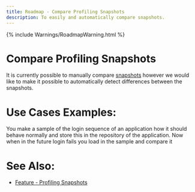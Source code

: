 ```yaml
---
title: Roadmap - Compare Profiling Snapshots
description: To easily and automatically compare snapshots.
---
```

{% include Warnings/RoadmapWarning.html %}

#  Compare Profiling Snapshots
It is currently possible to manually compare [snapshots](../features/ProfilingSnapshots.md) however we would like to make it possible to automatically detect differences between the snapshots.


# Use Cases Examples:
You make a sample of the login sequence of an application how it should behave normally and store this in the repository of the application.
Now when in the future login fails you load in the sample and compare it

# See Also:
- [Feature - Profiling Snapshots](../features/ProfilingSnapshots.md)
